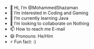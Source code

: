 - 👋 Hi, I’m @MohammedShazaman
- 👀 I’m interested in Coding and Gaming
- 🌱 I’m currently learning Java
- 💞️ I’m looking to collaborate on Nothing
- 📫 How to reach me E-mail 
- 😄 Pronouns: He/Him
- ⚡ Fun fact: :)

<!---
MohammedShazaman/MohammedShazaman is a ✨ special ✨ repository because its `README.md` (this file) appears on your GitHub profile.
You can click the Preview link to take a look at your changes.
--->
